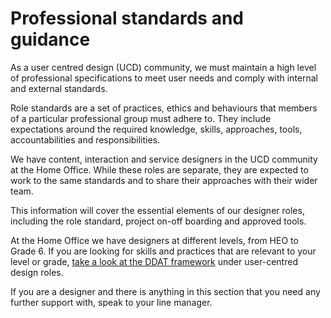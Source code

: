 Professional standards and guidance
===================================

As a user centred design (UCD) community, we must maintain a high level of professional specifications to meet user needs and comply with internal and external standards. 

Role standards are a set of practices, ethics and behaviours that members of a particular professional group must adhere to. They include expectations around the required knowledge, skills, approaches, tools, accountabilities and responsibilities. 

We have content, interaction and service designers in the UCD community at the Home Office. While these roles are separate, they are expected to work to the same standards and to share their approaches with their wider team.

This information will cover the essential elements of our designer roles, including the role standard, project on-off boarding and approved tools. 

At the Home Office we have designers at different levels, from HEO to Grade 6. If you are looking for skills and practices that are relevant to your level or grade, [take a look at the DDAT framework](https://ddat-capability-framework.service.gov.uk/) under user-centred design roles. 

If you are a designer and there is anything in this section that you need any further support with, speak to your line manager.
